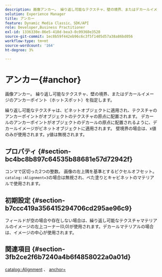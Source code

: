 ```yaml
---
description: 画像アンカー。 繰り返し可能なテクスチャ、壁の境界、またはデカールイメージのアンカーポイント（ホットスポット）を指定します。
solution: Experience Manager
title: アンカー
feature: Dynamic Media Classic、SDK/API
role: Developer,Business Practitioner
exl-id: 1336330e-86e5-418d-bea3-0c09368e3528
source-git-commit: 1ec8b59f442eb96c6c3f5f1405d57a38a86bd056
workflow-type: tm+mt
source-wordcount: '164'
ht-degree: 3%

---
```


# アンカー{#anchor}

画像アンカー。 繰り返し可能なテクスチャ、壁の境界、またはデカールイメージのアンカーポイント（ホットスポット）を指定します。

繰り返し可能なテクスチャは、ビネットオブジェクトに適用され、テクスチャのアンカーポイントがオブジェクトのテクスチャの原点に配置されます。 デカールのアンカーポイントがオブジェクトのデカールの原点に配置されるように、デカールイメージがビネットオブジェクトに適用されます。 壁境界の場合は、x値のみが使用されます。y値は無視されます。

## プロパティ {#section-bc4bc8b897c64535b88681e57d72942f}

コンマで区切った2つの整数。 画像の左上隅を基準とするピクセルオフセット。 `catalog::Alignment=3`の場合は無視され、べた塗りとキャビネットのマテリアルで使用されます。

## 初期設定 {#section-b7ccc419a356415294706cd295ae96c9}

フィールドが空の場合や存在しない場合は、繰り返し可能なテクスチャマテリアルのイメージの左上コーナー(0,0)が使用されます。デカールマテリアルの場合は、イメージの中心が使用されます。

## 関連項目 {#section-3fb2ce2f6b7240a4b6f4858022a0a01d}

[catalog::Alignment](../../../../../ir-api/material-cat/image-rendering-api-ref/c-ir-material-catalog/c-ir-material-data-reference/r-ir-alignment.md#reference-e52152e8dc244d0aa13b40c615d0f399) 、 [anchor=](../../../../../ir-api/http-protocol/image-rendering-api-ref/c-ir-http-protocol-ref/c-ir-http-protocol-command-reference/r-ir-http-anchor.md#reference-d53923d785c9442997dc7f2199524c26)
